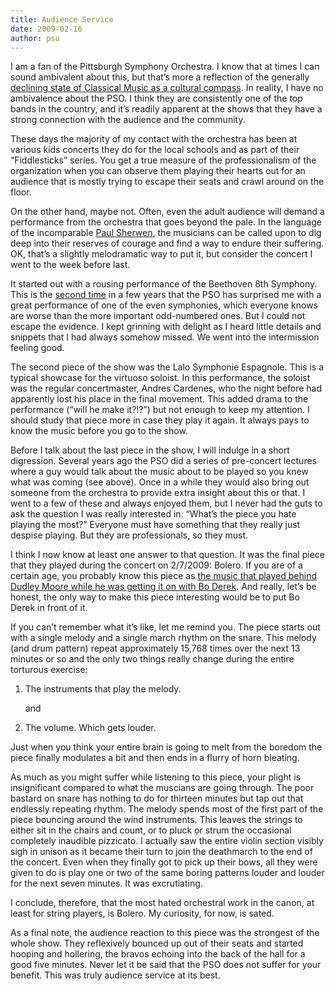 ```yaml
---
title: Audience Service
date: 2009-02-16
author: psu
---
```


I am a fan of the Pittsburgh Symphony Orchestra. I know that at times I can sound ambivalent about this, but that’s more a reflection of the generally <a href="http://mutable-states.com/classical-music-is-dead-or-at-least-terminal.html">declining state of Classical Music as a cultural compass</a>. In reality, I have no ambivalence about the PSO. I think they are consistently one of the top bands in the country, and it’s readily apparent at the shows that they have a strong connection with the audience and the community.

These days the majority of my contact with the orchestra has been at various kids concerts they do for the local schools and as part of their “Fiddlesticks” series. You get a true measure of the professionalism of the organization when you can observe them playing their hearts out for an audience that is mostly trying to escape their seats and crawl around on the floor.

On the other hand, maybe not. Often, even the adult audience will demand a performance from the orchestra that goes beyond the pale. In the language of the incomparable <a href="https://en.wikipedia.org/wiki/Paul_Sherwen">Paul Sherwen</a>, the musicians can be called upon to dig deep into their reserves of courage and find a way to endure their suffering. OK, that’s a slightly melodramatic way to put it, but consider the concert I went to the week before last.

It started out with a rousing performance of the Beethoven 8th Symphony. This is the <a href="http://mutable-states.com/classical-music-not-dead-yet.html">second time</a> in a few years that the PSO has surprised me with a great performance of one of the even symphonies, which everyone knows are worse than the more important odd-numbered ones. But I could not escape the evidence. I kept grinning with delight as I heard little details and snippets that I had always somehow missed. We went into the intermission feeling good.

The second piece of the show was the Lalo Symphonie Espagnole. This is a typical showcase for the virtuoso soloist. In this performance, the soloist was the regular concertmaster, Andres Cardenes, who the night before had apparently lost his place in the final movement. This added drama to the performance (“will he make it?!?”) but not enough to keep my attention. I should study that piece more in case they play it again. It always pays to know the music before you go to the show.

Before I talk about the last piece in the show, I will indulge in a short digression. Several years ago the PSO did a series of pre-concert lectures where a guy would talk about the music about to be played so you knew what was coming (see above). Once in a while they would also bring out someone from the orchestra to provide extra insight about this or that. I went to a few of these and always enjoyed them, but I never had the guts to ask the question I was really interested in: “What’s the piece you hate playing the most?” Everyone must have something that they really just despise playing. But they are professionals, so they must.

I think I now know at least one answer to that question. It was the final piece that they played during the concert on 2/7/2009: Bolero. If you are of a certain age, you probably know this piece as <a href="https://www.youtube.com/watch?v=dILIdREylC0">the music that played behind Dudley Moore while he was getting it on with Bo Derek</a>. And really, let’s be honest, the only way to make this piece interesting would be to put Bo Derek in front of it.

If you can’t remember what it’s like, let me remind you. The piece starts out with a single melody and a single march rhythm on the snare. This melody (and drum pattern) repeat approximately 15,768 times over the next 13 minutes or so and the only two things really change during the entire torturous exercise:

1. The instruments that play the melody.

	and

2. The volume. Which gets louder.

Just when you think your entire brain is going to melt from the boredom the piece finally modulates a bit and then ends in a flurry of horn bleating.

As much as you might suffer while listening to this piece, your plight is insignificant compared to what the muscians are going through. The poor bastard on snare has nothing to do for thirteen minutes but tap out that endlessly repeating rhythm. The melody spends most of the first part of the piece bouncing around the wind instruments. This leaves the strings to either sit in the chairs and count, or to pluck or strum the occasional completely inaudible pizzicato. I actually saw the entire violin section visibly sigh in unison as it became their turn to join the deathmarch to the end of the concert. Even when they finally got to pick up their bows, all they were given to do is play one or two of the same boring patterns louder and louder for the next seven minutes. It was excrutiating.

I conclude, therefore, that the most hated orchestral work in the canon, at least for string players, is Bolero. My curiosity, for now, is sated.

As a final note, the audience reaction to this piece was the strongest of the whole show. They reflexively bounced up out of their seats and started hooping and hollering, the bravos echoing into the back of the hall for a good five minutes. Never let it be said that the PSO does not suffer for your benefit. This was truly audience service at its best.